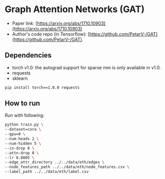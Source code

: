 Graph Attention Networks (GAT)
============

- Paper link: [https://arxiv.org/abs/1710.10903](https://arxiv.org/abs/1710.10903)
- Author's code repo (in Tensorflow):
  [https://github.com/PetarV-/GAT](https://github.com/PetarV-/GAT).

Dependencies
------------
- torch v1.0: the autograd support for sparse mm is only available in v1.0.
- requests
- sklearn

```bash
pip install torch==1.0.0 requests
```

How to run
----------

Run with following:

```bash
python train.py \
--dataset=cora \
--gpu=0 \
--num-heads 2 \
--num-hidden 5 \
--in-drop 0 \
--attn-drop 0 \
--lr 0.0005 \
--edge_attr_directory ../../data/eth/edges \
--node_features_path ../../data/eth/node_features.csv \
--label_path ../../data/eth/label.csv
```